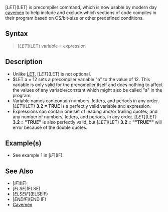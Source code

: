 [$LET]($LET) is precompiler command, which is now usable by modern day [cavemen](cavemen) to help include and exclude which sections of code compiles in their program based on OS/bit-size or other predefined conditions.


## Syntax

>  [$LET]($LET) variable = expression


## Description

* Unlike [LET](LET), [$LET]($LET) is not optional.
* $LET a = 12 sets a precompiler variable "a" to the value of 12.   This variable is only valid for the precompiler itself and does nothing to affect the values of any variable/constant which might also be called "a" in the program.
* Variable names can contain numbers, letters, and periods in any order. [$LET]($LET) **3.2 = TRUE** is a perfectly valid variable and expression.
* Expressions can contain one set of leading and/or trailing quotes; and any number of numbers, letters, and periods, in any order. [$LET]($LET) **3.2 = "TRUE"** is also perfectly valid, but [$LET]($LET) **3.2 = ""TRUE""** will error because of the double quotes.


## Example(s)

* See example 1 in [$IF]($IF).


## See Also

* [$IF]($IF)
* [$ELSE]($ELSE)
* [$ELSEIF]($ELSEIF)
* [$END IF]($END IF)
* [Cavemen](Cavemen)




